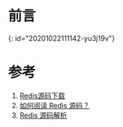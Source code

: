 # 前言


{: id="20201022111142-yu3j19v"}

# 参考

1. [Redis源码下载](https://github.com/redis/redis/releases)
2. [如何阅读 Redis 源码？](https://blog.huangz.me/diary/2014/how-to-read-redis-source-code.html)
3. [Redis 源码解析](https://redissrc.readthedocs.io/en/latest/#id3)
